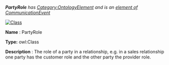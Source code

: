 ___PartyRole__ 
 has
 [Category:OntologyElement](../../Category/OntologyElement "Category:OntologyElement") 
 and is an
 [element of](../../Property/ElementOf "Property:ElementOf") 
[CommunicationEvent](../../Submissions/CommunicationEvent "Submissions:CommunicationEvent")_




  





[![Class](../../images/thumb/2/27/Class.gif/45px-Class.gif)](../../Image/Class.gif "Class")


__Name__ 
 : PartyRole
 



__Type:__ 
 owl:Class
 



__Description__ 
 : The role of a party in a relationship, e.g. in a sales relationship one party has the customer role and the other party the provider role.